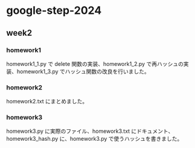 # google-step-2024

## week2

### homework1

homework1_1.py で delete 関数の実装、homework1_2.py で再ハッシュの実装、homework1_3.py でハッシュ関数の改良を行いました。

### homework2

homework2.txt にまとめました。

### homework3

homework3.py に実際のファイル、homework3.txt にドキュメント、homework3_hash.py に、homework3.py で使うハッシュを書きました。
